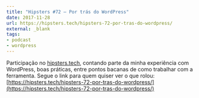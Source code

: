 ```yaml
---
title: "Hipsters #72 – Por trás do WordPress"
date: 2017-11-28
url: https://hipsters.tech/hipsters-72-por-tras-do-wordpress/
external: _blank
tags:
- podcast
- wordpress
---
```

Participação no [hipsters.tech](https://hipsters.tech), contando parte da minha experiência com WordPress, boas práticas, entre pontos bacanas de como trabalhar com a ferramenta. Segue o link para quem quiser ver o que rolou: [https://hipsters.tech/hipsters-72-por-tras-do-wordpress/](https://hipsters.tech/hipsters-72-por-tras-do-wordpress/)